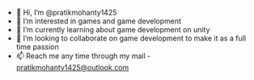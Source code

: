 - 👋 Hi, I’m @pratikmohanty1425
- 👀 I’m interested in games and game development
- 🌱 I’m currently learning about game development on unity 
- 💞️ I’m looking to collaborate on game development to make it as a full time passion
- 📫 Reach me any time through my mail - pratikmohanty1425@outlook.com

<!---
pratikmohanty1425/pratikmohanty1425 is a ✨ special ✨ repository because its `README.md` (this file) appears on your GitHub profile.
You can click the Preview link to take a look at your changes.
--->
